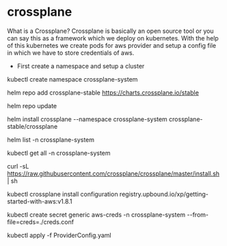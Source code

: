 # crossplane
What is a Crossplane?
Crossplane is basically an open source tool or you can say this as a framework which we deploy on kubernetes.
With the help of this kubernetes we create pods for aws provider and setup a config file in which we have to store credentials of aws. 

* First create a namespace and setup a cluster

 kubectl create namespace crossplane-system
 
 helm repo add crossplane-stable https://charts.crossplane.io/stable

 helm repo update

 helm install crossplane --namespace crossplane-system crossplane-stable/crossplane

 helm list -n crossplane-system

 kubectl get all -n crossplane-system
 
 curl -sL https://raw.githubusercontent.com/crossplane/crossplane/master/install.sh | sh
 
 kubectl crossplane install configuration registry.upbound.io/xp/getting-started-with-aws:v1.8.1
 
 kubectl create secret generic aws-creds -n crossplane-system --from-file=creds=./creds.conf
 
 kubectl apply -f ProviderConfig.yaml
 
 



